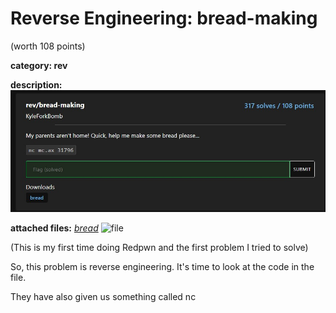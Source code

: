 # Reverse Engineering: bread-making
(worth 108 points)

**category: rev**

**description:**
![file](images/bread-making_screenshot.jpg)

**attached files:** *[bread](https://static.redpwn.net/uploads/9eee9f077b941e88e1fe75d404582d4f286d9c74729f3ad0d1bb44a527579af8/bread)* 
![file](bread)

(This is my first time doing Redpwn and the first problem I tried to solve)

So, this problem is reverse engineering. It's time to look at the code in the file.

They have also given us something called nc
